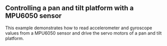## Controlling a pan and tilt platform with a MPU6050 sensor
This example demonstrates how to read accelerometer and gyroscope values from a MPU6050 sensor and drive the servo motors of a pan and tilt platform.
